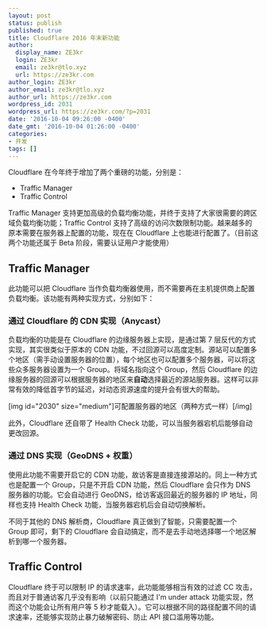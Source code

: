 ```yaml
---
layout: post
status: publish
published: true
title: Cloudflare 2016 年末新功能
author:
  display_name: ZE3kr
  login: ZE3kr
  email: ze3kr@tlo.xyz
  url: https://ze3kr.com
author_login: ZE3kr
author_email: ze3kr@tlo.xyz
author_url: https://ze3kr.com
wordpress_id: 2031
wordpress_url: https://ze3kr.com/?p=2031
date: '2016-10-04 09:26:00 -0400'
date_gmt: '2016-10-04 01:26:00 -0400'
categories:
- 开发
tags: []
---
```

<p>Cloudflare 在今年终于增加了两个重磅的功能，分别是：</p>
<ul>
<li>Traffic Manager</li>
<li>Traffic Control</li>
</ul>
<p>Traffic Manager 支持更加高级的负载均衡功能，并终于支持了大家很需要的跨区域负载均衡功能；Traffic Control 支持了高级的访问次数限制功能。越来越多的原本需要在服务器上配置的功能，现在在 Cloudflare 上也能进行配置了。（目前这两个功能还属于 Beta 阶段，需要认证用户才能使用）</p>
<p><!--more--></p>
<h2>Traffic Manager</h2>
<p>此功能可以把 Cloudflare 当作负载均衡器使用，而不需要再在主机提供商上配置负载均衡。该功能有两种实现方式，分别如下：</p>
<h3>通过 Cloudflare 的 CDN 实现（Anycast）</h3>
<p>负载均衡的功能是在 Cloudflare 的边缘服务器上实现，是通过第 7 层反代的方式实现，其实很类似于原本的 CDN 功能，不过回源可以高度定制。源站可以配置多个地区（需手动设置服务器的位置），每个地区也可以配置多个服务器，可以将这些众多服务器设置为一个 Group。将域名指向这个 Group，然后 Cloudflare 的边缘服务器的回源可以根据服务器的地区来<strong>自动</strong>选择最近的源站服务器。这样可以非常有效的降低首字节的延迟，对动态资源速度的提升会有很大的帮助。</p>
<p>[img id="2030" size="medium"]可配置服务器的地区（两种方式一样）[/img]</p>
<p>此外，Cloudflare 还自带了 Health Check 功能，可以当服务器宕机后能够自动更改回源。</p>
<h3>通过 DNS 实现（GeoDNS + 权重）</h3>
<p>使用此功能不需要开启它的 CDN 功能，故访客是直接连接源站的。同上一种方式也是配置一个 Group，只是不开启 CDN 功能，然后 Cloudflare 会只作为 DNS 服务器的功能。它会自动进行 GeoDNS，给访客返回最近的服务器的 IP 地址，同样也支持 Health Check 功能，当服务器宕机后会自动切换解析。</p>
<p>不同于其他的 DNS 解析商，Cloudflare 真正做到了智能，只需要配置一个 Group 即可，剩下的 Cloudflare 会自动搞定，而不是去手动地选择哪一个地区解析到哪一个服务器。</p>
<h2>Traffic Control</h2>
<p>Cloudflare 终于可以限制 IP 的请求速率，此功能能够相当有效的过滤 CC 攻击，而且对于普通访客几乎没有影响（以前只能通过 I'm under attack 功能实现，然而这个功能会让所有用户等 5 秒才能载入）。它可以根据不同的路径配置不同的请求速率，还能够实现防止暴力破解密码、防止 API 接口滥用等功能。</p>
